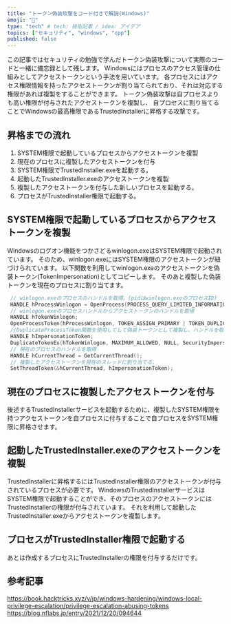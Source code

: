 ```yaml
---
title: "トークン偽装攻撃をコード付きで解説(Windows)"
emoji: "🦔"
type: "tech" # tech: 技術記事 / idea: アイデア
topics: ["セキュリティ", "windows", "cpp"]
published: false
---
```


この記事ではセキュリティの勉強で学んだトークン偽装攻撃について実際のコードと一緒に備忘録として残します。
Windowsにはプロセスのアクセス管理の仕組みとしてアクセストークンという手法を用いています。
各プロセスにはアクセス権限情報を持ったアクセストークンが割り当てられており、それは対応する権限があれば複製をすることができます。
トークン偽装攻撃は自プロセスよりも高い権限が付与されたアクセストークンを複製し、
自プロセスに割り当てることでWindowsの最高権限であるTrustedInstallerに昇格する攻撃です。

## 昇格までの流れ

1. SYSTEM権限で起動しているプロセスからアクセストークンを複製
1. 現在のプロセスに複製したアクセストークンを付与
1. SYSTEM権限でTrustedInstaller.exeを起動する。
1. 起動したTrustedInstaller.exeのアクセストークンを複製
1. 複製したアクセストークンを付与した新しいプロセスを起動する。
1. プロセスがTrustedInstaller権限で起動する。

## SYSTEM権限で起動しているプロセスからアクセストークンを複製

Windowsのログオン機能をつかさどるwinlogon.exeはSYSTEM権限で起動されています。
そのため、winlogon.exeにはSYSTEM権限のアクセストークンが紐づけられています。
以下関数を利用してwinlogon.exeのアクセストークンを偽装トークン(TokenImpersonation)としてコピーします。
そのあと複製した偽装トークンを現在のプロセスに割り当てます。

```cpp
 // winlogon.exeのプロセスのハンドルを取得。(pidはwinlogon.exeのプロセスID)
 HANDLE hProcessWinlogon = OpenProcess(PROCESS_QUERY_LIMITED_INFORMATION, TRUE, pid);
 // winlogon.exeのプロセスハンドルからアクセストークンのハンドルを取得
 HANDLE hTokenWinlogon;
 OpenProcessToken(hProcessWinlogon, TOKEN_ASSIGN_PRIMARY | TOKEN_DUPLICATE | TOKEN_IMPERSONATE | TOKEN_QUERY, &hTokenWinlogon); 
 //DuplicateProcessToken関数を使用してして偽装トークンとして複製し、ハンドルを取得。
 HANDLE hImpersonationToken;
 DuplicateTokenEx(hTokenWinlogon, MAXIMUM_ALLOWED, NULL, SecurityImpersonation, TOKEN_TYPE::TokenImpersonation, &hImpersonationToken)
 // 現在のプロセスのハンドルを取得
 HANDLE hCurrentThread = GetCurrentThread();
 // 複製したアクセストークンを現在のスレッドに割り当てる。
 SetThreadToken(&hCurrentThread, hImpersonationToken);
```

## 現在のプロセスに複製したアクセストークンを付与

後述するTrustedInstallerサービスを起動するために、複製したSYSTEM権限を持つアクセストークンを自プロセスに付与することで自プロセスをSYSTEM権限に昇格させます。

## 起動したTrustedInstaller.exeのアクセストークンを複製

TrustedInstallerに昇格するにはTrustedInstaller権限のアクセストークンが付与されているプロセスが必要です。
WindowsのTrustedInstallerサービスはSYSTEM権限で起動することができ、そのプロセスのアクセストークンにはTrustedInstallerの権限が付与されています。
それを利用して起動したTrustedInstaller.exeからアクセストークンを複製します。

## プロセスがTrustedInstaller権限で起動する

あとは作成するプロセスにTrustedInstallerの権限を付与するだけです。

## 参考記事

<https://book.hacktricks.xyz/v/jp/windows-hardening/windows-local-privilege-escalation/privilege-escalation-abusing-tokens>
<https://blog.nflabs.jp/entry/2021/12/20/094644>
